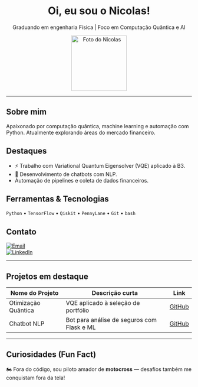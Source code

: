 <!-- Header com nome e título -->
<h1 align="center">Oi, eu sou o Nicolas!</h1>
<p align="center">Graduando em engenharia Física | Foco em Computação Quântica e AI</p>

<!-- Seção sobre mim com foto (opcional) -->
<p align="center">
  <img src="URL_DA_SUA_FOTO" alt="Foto do Nicolas" width="150"/>
</p>

---

##  Sobre mim
Apaixonado por computação quântica, machine learning e automação com Python. Atualmente explorando áreas do mercado financeiro.

##  Destaques
- ⚡ Trabalho com Variational Quantum Eigensolver (VQE) aplicado à B3.
- 🤖 Desenvolvimento de chatbots com NLP.
-  Automação de pipelines e coleta de dados financeiros.

##  Ferramentas & Tecnologias
`Python` • `TensorFlow` • `Qiskit` • `PennyLane` • `Git` • `bash`

##  Contato
[![Email](https://img.shields.io/badge/Email-nicolasquant%40gmail.com-red)](mailto:nicolas.cenedesi@gmail.com)  
[![LinkedIn](https://img.shields.io/badge/LinkedIn-NicolasQuant-blue?logo=linkedin)](www.linkedin.com/in/nicolas-cenedesi-silveira)

---

##  Projetos em destaque
| Nome do Projeto | Descrição curta | Link |
|-----------------|------------------|------|
| Otimização Quântica | VQE aplicado à seleção de portfólio | [GitHub](https://github.com/...) |
| Chatbot NLP | Bot para análise de seguros com Flask e ML | [GitHub](https://github.com/...) |

---

##  Curiosidades (Fun Fact)
🏍️ Fora do código, sou piloto amador de **motocross** — desafios também me conquistam fora da tela!

